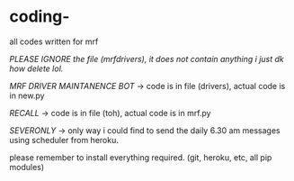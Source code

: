 # coding-
all codes written for mrf

*PLEASE IGNORE the file (mrfdrivers), it does not contain anything i just dk how delete lol.*


_MRF DRIVER MAINTANENCE BOT_ ->
code is in file (drivers), actual code is in new.py

_RECALL_ ->
code is in file (toh), actual code is in mrf.py

_SEVERONLY_ ->
only way i could find to send the daily 6.30 am messages using scheduler from heroku.






please remember to install everything required. (git, heroku, etc, all pip modules)
